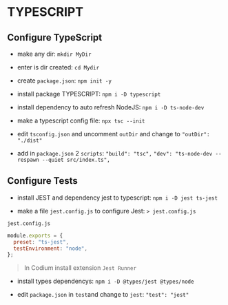 # TYPESCRIPT

## Configure TypeScript

- make any dir: `mkdir MyDir`

- enter is dir created: `cd Mydir`

- create `package.json`: `npm init -y`

- install package TYPESCRIPT: `npm i -D typescript`

- install dependency to auto refresh NodeJS: `npm i -D ts-node-dev`

- make a typescript config file: `npx tsc --init`

- edit `tsconfig.json` and uncomment `outDir` and change to `"outDir": "./dist"`

- add in `package.json` 2 `scripts`: `"build": "tsc",` `"dev": "ts-node-dev --respawn --quiet src/index.ts",`

## Configure Tests

- install JEST and dependency jest to typescript: `npm i -D jest ts-jest`

- make a file `jest.config.js` to configure Jest: `> jest.config.js`

`jest.config.js`

```js
module.exports = {
  preset: "ts-jest",
  testEnvironment: "node",
};
```

> In Codium install extension `Jest Runner`

- install types dependencys: `npm i -D @types/jest @types/node`

- edit `package.json` in `test`and change to `jest`: `"test": "jest"`

